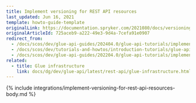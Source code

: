 ```yaml
---
title: Implement versioning for REST API resources
last_updated: Jun 16, 2021
template: howto-guide-template
originalLink: https://documentation.spryker.com/2021080/docs/versioning-rest-api-resources
originalArticleId: 725aceb9-a222-49e3-9d4a-7cefa91e0907
redirect_from:
  - /docs/scos/dev/glue-api-guides/202404.0/glue-api-tutorials/implement-versioning-for-rest-api-resources.html
  - /docs/scos/dev/tutorials-and-howtos/introduction-tutorials/glue-api/versioning-rest-api-resources.html
  - /docs/scos/dev/glue-api-guides/202204.0/glue-api-tutorials/implement-versioning-for-rest-api-resources.html
related:
  - title: Glue infrastructure
    link: docs/dg/dev/glue-api/latest/rest-api/glue-infrastructure.html
---
```


{% include integrations/implement-versioning-for-rest-api-resources-body.md %}